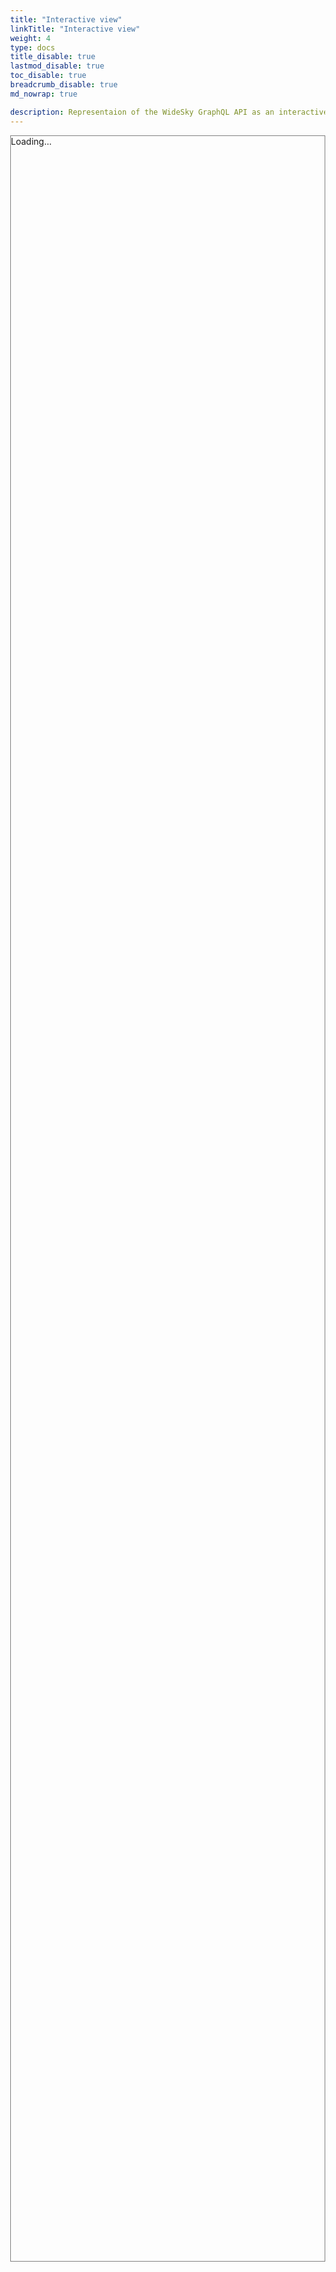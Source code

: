 ```yaml
---
title: "Interactive view"
linkTitle: "Interactive view"
weight: 4
type: docs
title_disable: true
lastmod_disable: true
toc_disable: true
breadcrumb_disable: true
md_nowrap: true

description: Representaion of the WideSky GraphQL API as an interactive graph
---
```


<html>
<head>
    <style>
        body {
            margin: 0;
            height: 100vh;
            overflow: auto;
        }
        #voyager {
            height: 85vh;
        }
        #mobile-warning {
      		display: none;
    	}
    	#mobile-warning.hidden {
      		display: none;
    	}
    	#mobile-warning small {
        	font-size: 1em;
      	}
      	#mobile-warning a {
        	display: block;
        	text-decoration: none;
        	margin: 1em 0;
        	font-weight: bold;
        	font-size: 1.4em;
        	color: #42a0dd;
      	}
      	@media screen and (max-width: 782px) {
	      #mobile-warning {
	        display: block;
	        position: absolute;
	        left: 0;
	        right: 0;
	        top: 0;
	        bottom: 0;
	        background: rgba(255, 255, 255, 0.9);
	        color: #0b2840;
	        z-index: 100;
	        padding: 20px;
	        text-align: center;
	        display: flex;
	        flex-direction: column;
	        justify-content: center;
	      }
	     }
    </style>
    <script src="https://cdn.jsdelivr.net/es6-promise/4.0.5/es6-promise.auto.min.js"></script>
    <script src="https://cdn.jsdelivr.net/fetch/0.9.0/fetch.min.js"></script>
    <script src="https://cdn.jsdelivr.net/npm/react@16/umd/react.production.min.js"></script>
    <script src="https://cdn.jsdelivr.net/npm/react-dom@16/umd/react-dom.production.min.js"></script>
    <link rel="stylesheet" href="https://cdn.jsdelivr.net/npm/graphql-voyager/dist/voyager.css" />
    <script src="https://cdn.jsdelivr.net/npm/graphql-voyager/dist/voyager.min.js"></script>
    <script type="text/javascript" src="https://ajax.googleapis.com/ajax/libs/jquery/1.6.2/jquery.min.js">
    </script>
</head>
<body>
  <div style="border: 1px solid gray;">
    <div id="voyager">Loading...</div>
    <script>
        function introspectionProvider(introspectionQuery) {
            return $.getJSON('/docs/files/widesky-graphql-introspection.json', function(responseBody) {
                return responseBody;
            });
        }
        var options =
        GraphQLVoyager.init(document.getElementById('voyager'), {
            introspection: introspectionProvider,
            hideSettings: true
        });
    </script>
      <div id="mobile-warning">
    <h1> Best served on bigger screen sizes </h1>
    <small> This tool presents complex graphs. Use it on bigger screen size for better experience </small>
    <a id="skip_warning" href="#"> GOT IT </a>
  </div>
  <script>
    var skipBtn = document.getElementById('skip_warning');
    var warning = document.getElementById('mobile-warning');
    if (document.cookie.indexOf('skip_mobile_warning1=true') > -1) {
      warning.classList.add('hidden');
    } else {
      var handler = function() {
        warning.classList.add('hidden');
        document.cookie = "skip_mobile_warning=true; expires=Fri, 31 Dec 9999 23:59:59 GMT";
      }
      skipBtn.addEventListener('touchstart', handler, false);
      skipBtn.addEventListener('click', handler, false);
    }
  </script>
</div>
</body>
</html>
